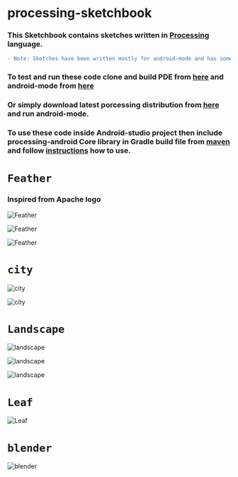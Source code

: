 # processing-sketchbook


### This Sketchbook contains sketches written in [Processing](https://processing.org/) language.

```diff
- Note: Sketches have been written mostly for android-mode and has some codes written for JAVA-MODE as well.
```


### To test and run these code clone and build PDE from [here](https://github.com/processing/processing) and android-mode from [here](https://github.com/processing/processing-android)

### Or simply download latest porcessing distribution from [here](https://processing.org/download/) and run android-mode.

### To use these code inside Android-studio project then include processing-android Core library in Gradle build file from [maven](https://mvnrepository.com/artifact/org.p5android/processing-core) and follow [instructions](https://android.processing.org/) how to use.

# `Feather`
### Inspired from Apache logo
![Feather](https://github.com/ranaaditya/processing-sketchbook/blob/master/Screenshots/Feather1.jpg)

![Feather](https://github.com/ranaaditya/processing-sketchbook/blob/master/Screenshots/Feather2.jpg)

![Feather](https://github.com/ranaaditya/processing-sketchbook/blob/master/Screenshots/Feather10.jpg)


# `city`

![city](https://github.com/ranaaditya/processing-sketchbook/blob/master/Screenshots/city1.jpg)

![city](https://github.com/ranaaditya/processing-sketchbook/blob/master/Screenshots/city3.jpg)

# `Landscape`

![landscape](https://github.com/ranaaditya/processing-sketchbook/blob/master/Screenshots/landscape1.png)

![landscape](https://github.com/ranaaditya/processing-sketchbook/blob/master/Screenshots/landscape6.png)

![landscape](https://github.com/ranaaditya/processing-sketchbook/blob/master/Screenshots/landscape8.png)


# `Leaf`

![Leaf](https://github.com/ranaaditya/processing-sketchbook/blob/master/Screenshots/leaf.jpg)

# `blender`

![blender](https://github.com/ranaaditya/processing-sketchbook/blob/master/Screenshots/blender.jpg)
